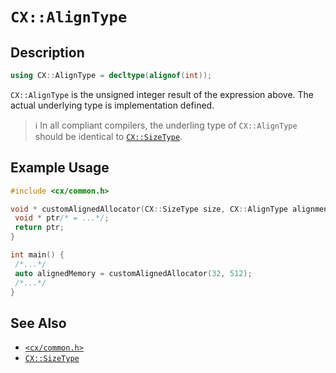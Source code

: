 # `CX::AlignType`
## Description
<area id="no-interactive-code"></area>
```c++
using CX::AlignType = decltype(alignof(int));
```
`CX::AlignType` is the unsigned integer result of the expression above.
The actual underlying type is implementation defined.

> ℹ️
> In all compliant compilers, the underling type of `CX::AlignType` should
> be identical to [`CX::SizeType`](./size_type.md).

## Example Usage
```c++
#include <cx/common.h>

void * customAlignedAllocator(CX::SizeType size, CX::AlignType alignment) {
 void * ptr/* = ...*/;
 return ptr;
}

int main() {
 /*...*/
 auto alignedMemory = customAlignedAllocator(32, 512);
 /*...*/
}
```

## See Also
 - [`<cx/common.h>`](../cx_common_h.md)
 - [`CX::SizeType`](./size_type.md)
